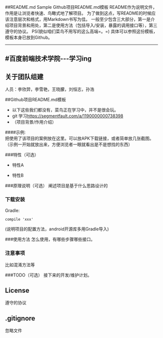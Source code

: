 ##README.md Sample
Github项目README.md模板
README作为说明文件，作用是让浏览者快速、鸟瞰式地了解项目。
为了做到这点，写README的时候应该注意层次和格式，用Markdown书写为佳。
一般至少包含三大部分，第一是介绍项目背景和用处，第二是使用方法（包括导入/安装，暴露的调用接口等），第三遵守的协议。
PS(貌似咱们菜鸟不用写的这么高端=。=)
具体可以参照这份模板，模板本身已放到Github。

---
#百度前端技术学院---学习ing
-------------

## 关于团队组建 
  人员：李欣羿，李雪艳，王晓朦，刘恒志，孙浩

##Github项目README.md模板  
- 以下这些我们都没有，菜鸟正在学习中，并不是很会玩。
- git 学习<a>https://segmentfault.com/a/1190000000738398</a>
- （项目背景/作用介绍）

####示例:  
把使用了该项目的案例放在这里。可以放APK下载链接，或者简单放几张截图。  
（示例一开始就放出来，方便浏览者一眼就看出是不是想找的东西）

###特性（可选）
- 特性A

- 特性B

###原理说明（可选）
阐述项目是基于什么思路设计的


### 下载安装
Gradle:  
``` xml
compile 'xxx'
```
(说明项目的配置方法，android开源库多用Gradle导入)

###使用方法
怎么使用，有哪些步骤哪些接口。

### 注意事项
比如混淆方法等

###TODO（可选）
接下来的开发/维护计划。

## License
遵守的协议

## .gitignore 
忽略文件
